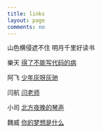```yaml
---
title: links
layout: page
comments: no
---
```


山色横侵遮不住 明月千里好读书


樂天    [得了不能写代码的病](https://letiantian.xyz/)

阿飞    [少年灰呀灰驰](http://kangkona.github.io)

闫航    [闫老师](https://hyan.today/)

小司    [北方夜晚的琴声](http://sinb.github.io)
 
魏威    [你的梦想是什么](http://blog.lastww.com)
